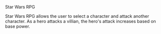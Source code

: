Star Wars RPG

Star Wars RPG allows the user to select a character and attack another character. As a hero attacks a villian, the hero's attack increases based on base power.

